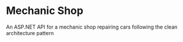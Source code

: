 # Mechanic Shop 
An ASP.NET API for a mechanic shop repairing cars following the clean architecture pattern